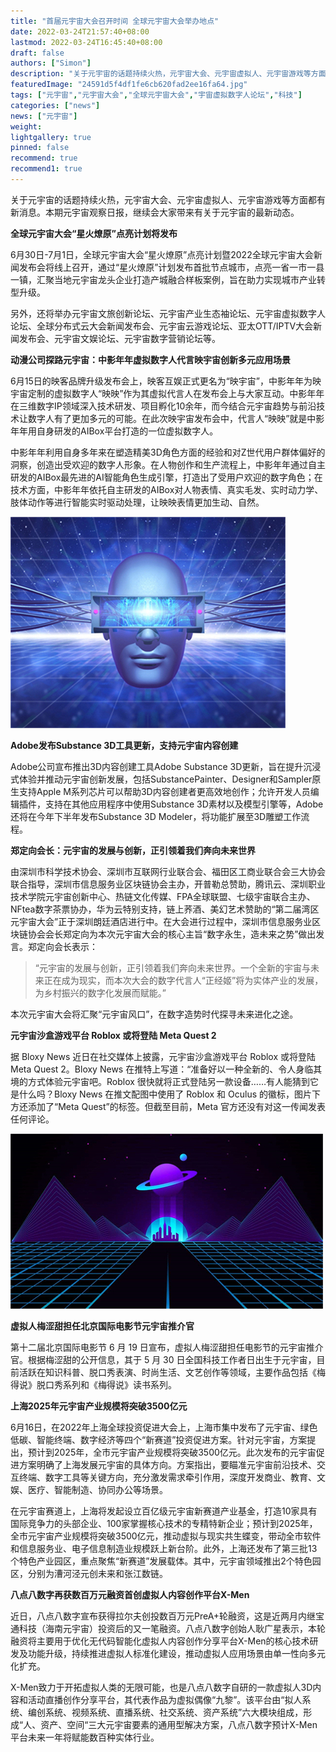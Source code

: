 ```yaml
---
title: "首届元宇宙大会召开时间 全球元宇宙大会举办地点"
date: 2022-03-24T21:57:40+08:00
lastmod: 2022-03-24T16:45:40+08:00
draft: false
authors: ["Simon"]
description: "关于元宇宙的话题持续火热，元宇宙大会、元宇宙虚拟人、元宇宙游戏等方面都有新消息。本期元宇宙观察日报，继续会大家带来有关于元宇宙的最新动态。"
featuredImage: "24591d5f4df1fe6cb620fad2ee16fa64.jpg"
tags: ["元宇宙","元宇宙大会","全球元宇宙大会","宇宙虚拟数字人论坛","科技"]
categories: ["news"]
news: ["元宇宙"]
weight: 
lightgallery: true
pinned: false
recommend: true
recommend1: true
---
```

关于元宇宙的话题持续火热，元宇宙大会、元宇宙虚拟人、元宇宙游戏等方面都有新消息。本期元宇宙观察日报，继续会大家带来有关于元宇宙的最新动态。

**全球元宇宙大会“星火燎原”点亮计划将发布**

6月30日-7月1日，全球元宇宙大会“星火燎原”点亮计划暨2022全球元宇宙大会新闻发布会将线上召开，通过“星火燎原”计划发布首批节点城市，点亮一省一市一县一镇，汇聚当地元宇宙龙头企业打造产城融合样板案例，旨在助力实现城市产业转型升级。

另外，还将举办元宇宙文旅创新论坛、元宇宙产业生态袖论坛、元宇宙虚拟数字人论坛、全球分布式云大会新闻发布会、元宇宙云游戏论坛、亚太OTT/IPTV大会新闻发布会、元宇宙文娱论坛、元宇宙数字营销论坛等。

**动漫公司探路元宇宙：中影年年虚拟数字人代言映宇宙创新多元应用场景**

6月15日的映客品牌升级发布会上，映客互娱正式更名为“映宇宙”，中影年年为映宇宙定制的虚拟数字人“映映”作为其虚拟代言人在发布会上与大家互动。中影年年在三维数字IP领域深入技术研发、项目孵化10余年，而今结合元宇宙趋势与前沿技术让数字人有了更加多元的可能。在此次映宇宙发布会中，代言人“映映”就是中影年年用自身研发的AIBox平台打造的一位虚拟数字人。

中影年年利用自身多年来在塑造精美3D角色方面的经验和对Z世代用户群体偏好的洞察，创造出受欢迎的数字人形象。在人物创作和生产流程上，中影年年通过自主研发的AIBox最先进的AI智能角色生成引擎，打造出了受用户欢迎的数字角色；在技术方面，中影年年依托自主研发的AIBox对人物表情、真实毛发、实时动力学、肢体动作等进行智能实时驱动处理，让映映表情更加生动、自然。

![配图一](24591d5f4df1fe6cb620fad2ee16fa64.jpg)

**Adobe发布Substance 3D工具更新，支持元宇宙内容创建**

Adobe公司宣布推出3D内容创建工具Adobe Substance 3D更新，旨在提升沉浸式体验并推动元宇宙创新发展，包括SubstancePainter、Designer和Sampler原生支持Apple M系列芯片可以帮助3D内容创建者更高效地创作；允许开发人员编辑插件，支持在其他应用程序中使用Substance 3D素材以及模型引擎等，Adobe还将在今年下半年发布Substance 3D Modeler，将功能扩展至3D雕塑工作流程。

**郑定向会长：元宇宙的发展与创新，正引领着我们奔向未来世界**

由深圳市科学技术协会、深圳市互联网行业联合会、福田区工商业联合会三大协会联合指导，深圳市信息服务业区块链协会主办，开普勒总赞助，腾讯云、深圳职业技术学院元宇宙创新中心、热链文化传媒、FPA全球联盟、七级宇宙联合主办、NFtea数字茶票协办，华为云特别支持，链上荞酒、美幻艺术赞助的“第二届湾区元宇宙大会”正于深圳朗廷酒店进行中。在大会进行过程中，深圳市信息服务业区块链协会会长郑定向为本次元宇宙大会的核心主旨“数字永生，造未来之势”做出发言。郑定向会长表示：

> “元宇宙的发展与创新，正引领着我们奔向未来世界。一个全新的宇宙与未来正在成为现实，而本次大会的数字代言人“正经姬”将为实体产业的发展，为乡村振兴的数字化发展而赋能。”

本次元宇宙大会将汇聚“元宇宙风口”，在数字造势时代探寻未来进化之途。

**元宇宙沙盒游戏平台 Roblox 或将登陆 Meta Quest 2**

据 Bloxy News 近日在社交媒体上披露，元宇宙沙盒游戏平台 Roblox 或将登陆 Meta Quest 2。Bloxy News 在推特上写道：“准备好以一种全新的、令人身临其境的方式体验元宇宙吧。Roblox 很快就将正式登陆另一款设备……有人能猜到它是什么吗？Bloxy News 在推文配图中使用了 Roblox 和 Oculus 的徽标，图片下方还添加了“Meta Quest”的标签。但截至目前，Meta 官方还没有对这一传闻发表任何评论。

![配图二](ee8beb63e5c343ba0130fa7bacb5877f.jpg)

**虚拟人梅涩甜担任北京国际电影节元宇宙推介官**

第十二届北京国际电影节 6 月 19 日宣布，虚拟人梅涩甜担任电影节的元宇宙推介官。根据梅涩甜的公开信息，其于 5 月 30 日全国科技工作者日出生于元宇宙，目前活跃在知识科普、脱口秀表演、时尚生活、文艺创作等领域，主要作品包括《梅得说》脱口秀系列和《梅得说》读书系列。

**上海2025年元宇宙产业规模将突破3500亿元**

6月16日，在2022年上海全球投资促进大会上，上海市集中发布了元宇宙、绿色低碳、智能终端、数字经济等四个“新赛道”投资促进方案。针对元宇宙，方案提出，预计到2025年，全市元宇宙产业规模将突破3500亿元。此次发布的元宇宙促进方案明确了上海发展元宇宙的具体方向。方案指出，要瞄准元宇宙前沿技术、交互终端、数字工具等关键方向，充分激发需求牵引作用，深度开发商业、教育、文娱、医疗、智能制造、协同办公等场景。

在元宇宙赛道上，上海将发起设立百亿级元宇宙新赛道产业基金，打造10家具有国际竞争力的头部企业、100家掌握核心技术的专精特新企业；预计到2025年，全市元宇宙产业规模将突破3500亿元，推动虚拟与现实共生蝶变，带动全市软件和信息服务业、电子信息制造业规模跃上新台阶。此外，上海还发布了第三批13个特色产业园区，重点聚焦“新赛道”发展载体。其中，元宇宙领域推出2个特色园区，分别为漕河泾元创未来和张江数链。

**八点八数字再获数百万元融资首创虚拟人内容创作平台X-Men**

近日，八点八数字宣布获得拉尔夫创投数百万元PreA+轮融资，这是近两月内继宝通科技（海南元宇宙）投资后的又一笔融资。八点八数字创始人耿广星表示，本轮融资将主要用于优化无代码智能化虚拟人内容创作分享平台X-Men的核心技术研发及功能升级，持续推进虚拟人标准化建设，推动虚拟人应用场景由单一性向多元化扩充。

X-Men致力于开拓虚拟人类的无限可能，也是八点八数字自研的一款虚拟人3D内容和活动直播创作分享平台，其代表作品为虚拟偶像“九黎”。该平台由“拟人系统、编创系统、视频系统、直播系统、社交系统、资产系统”六大模块组成，形成“人、资产、空间“三大元宇宙要素的通用型解决方案，八点八数字预计X-Men平台未来一年将赋能数百种实体行业。

